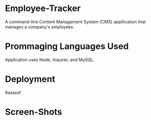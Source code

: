 # Employee-Tracker

A command-line Content Management System (CMS) applitcation that manages a company's employees.

# Prommaging Languages Used

Application uses Node, Inquirer, and MySQL.

# Deployment

#asassf


# Screen-Shots
